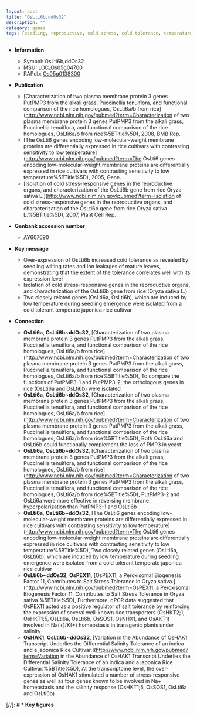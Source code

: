 ```yaml
---
layout: post
title: "OsLti6b,ddOs32"
description: ""
category: genes
tags: [seedling, reproductive, cold stress, cold tolerance, temperature]
---
```


* **Information**  
    + Symbol: OsLti6b,ddOs32  
    + MSU: [LOC_Os05g04700](http://rice.uga.edu/cgi-bin/ORF_infopage.cgi?orf=LOC_Os05g04700)  
    + RAPdb: [Os05g0138300](https://rapdb.dna.affrc.go.jp/locus/?name=Os05g0138300)  

* **Publication**  
    + [Characterization of two plasma membrane protein 3 genes PutPMP3 from the alkali grass, Puccinellia tenuiflora, and functional comparison of the rice homologues, OsLti6a/b from rice](http://www.ncbi.nlm.nih.gov/pubmed?term=Characterization of two plasma membrane protein 3 genes PutPMP3 from the alkali grass, Puccinellia tenuiflora, and functional comparison of the rice homologues, OsLti6a/b from rice%5BTitle%5D), 2008, BMB Rep.
    + [The OsLti6 genes encoding low-molecular-weight membrane proteins are differentially expressed in rice cultivars with contrasting sensitivity to low temperature](http://www.ncbi.nlm.nih.gov/pubmed?term=The OsLti6 genes encoding low-molecular-weight membrane proteins are differentially expressed in rice cultivars with contrasting sensitivity to low temperature%5BTitle%5D), 2005, Gene.
    + [Isolation of cold stress-responsive genes in the reproductive organs, and characterization of the OsLti6b gene from rice Oryza sativa L.](http://www.ncbi.nlm.nih.gov/pubmed?term=Isolation of cold stress-responsive genes in the reproductive organs, and characterization of the OsLti6b gene from rice Oryza sativa L.%5BTitle%5D), 2007, Plant Cell Rep.

* **Genbank accession number**  
    + [AY607690](http://www.ncbi.nlm.nih.gov/nuccore/AY607690)

* **Key message**  
    + Over-expression of OsLti6b increased cold tolerance as revealed by seedling wilting rates and ion leakages of mature leaves, demonstrating that the extent of the tolerance correlates well with its expression level
    + Isolation of cold stress-responsive genes in the reproductive organs, and characterization of the OsLti6b gene from rice (Oryza sativa L.)
    + Two closely related genes (OsLti6a, OsLti6b), which are induced by low temperature during seedling emergence were isolated from a cold tolerant temperate japonica rice cultivar

* **Connection**  
    + __OsLti6a__, __OsLti6b~ddOs32__, [Characterization of two plasma membrane protein 3 genes PutPMP3 from the alkali grass, Puccinellia tenuiflora, and functional comparison of the rice homologues, OsLti6a/b from rice](http://www.ncbi.nlm.nih.gov/pubmed?term=Characterization of two plasma membrane protein 3 genes PutPMP3 from the alkali grass, Puccinellia tenuiflora, and functional comparison of the rice homologues, OsLti6a/b from rice%5BTitle%5D), To compare the functions of PutPMP3-1 and PutPMP3-2, the orthologous genes in rice (OsLti6a and OsLti6b) were isolated
    + __OsLti6a__, __OsLti6b~ddOs32__, [Characterization of two plasma membrane protein 3 genes PutPMP3 from the alkali grass, Puccinellia tenuiflora, and functional comparison of the rice homologues, OsLti6a/b from rice](http://www.ncbi.nlm.nih.gov/pubmed?term=Characterization of two plasma membrane protein 3 genes PutPMP3 from the alkali grass, Puccinellia tenuiflora, and functional comparison of the rice homologues, OsLti6a/b from rice%5BTitle%5D), Both OsLti6a and OsLti6b could functionally complement the loss of PMP3 in yeast
    + __OsLti6a__, __OsLti6b~ddOs32__, [Characterization of two plasma membrane protein 3 genes PutPMP3 from the alkali grass, Puccinellia tenuiflora, and functional comparison of the rice homologues, OsLti6a/b from rice](http://www.ncbi.nlm.nih.gov/pubmed?term=Characterization of two plasma membrane protein 3 genes PutPMP3 from the alkali grass, Puccinellia tenuiflora, and functional comparison of the rice homologues, OsLti6a/b from rice%5BTitle%5D), PutPMP3-2 and OsLti6a were more effective in reversing membrane hyperpolarization than PutPMP3-1 and OsLti6b
    + __OsLti6a__, __OsLti6b~ddOs32__, [The OsLti6 genes encoding low-molecular-weight membrane proteins are differentially expressed in rice cultivars with contrasting sensitivity to low temperature](http://www.ncbi.nlm.nih.gov/pubmed?term=The OsLti6 genes encoding low-molecular-weight membrane proteins are differentially expressed in rice cultivars with contrasting sensitivity to low temperature%5BTitle%5D), Two closely related genes (OsLti6a, OsLti6b), which are induced by low temperature during seedling emergence were isolated from a cold tolerant temperate japonica rice cultivar
    + __OsLti6b~ddOs32__, __OsPEX11__, [OsPEX11, a Peroxisomal Biogenesis Factor 11, Contributes to Salt Stress Tolerance in Oryza sativa.](http://www.ncbi.nlm.nih.gov/pubmed?term=OsPEX11, a Peroxisomal Biogenesis Factor 11, Contributes to Salt Stress Tolerance in Oryza sativa.%5BTitle%5D), Furthermore, qPCR data suggested that OsPEX11 acted as a positive regulator of salt tolerance by reinforcing the expression of several well-known rice transporters (OsHKT2;1, OsHKT1;5, OsLti6a, OsLti6b, OsSOS1, OsNHX1, and OsAKT1) involved in Na(+)/K(+) homeostasis in transgenic plants under salinity
    + __OsHAK1__, __OsLti6b~ddOs32__, [Variation in the Abundance of OsHAK1 Transcript Underlies the Differential Salinity Tolerance of an indica and a japonica Rice Cultivar.](http://www.ncbi.nlm.nih.gov/pubmed?term=Variation in the Abundance of OsHAK1 Transcript Underlies the Differential Salinity Tolerance of an indica and a japonica Rice Cultivar.%5BTitle%5D),  At the transcriptome level, the over-expression of OsHAK1 stimulated a number of stress-responsive genes as well as four genes known to be involved in Na+ homeostasis and the salinity response (OsHKT1;5, OsSOS1, OsLti6a and OsLti6b)

[//]: # * **Key figures**  


